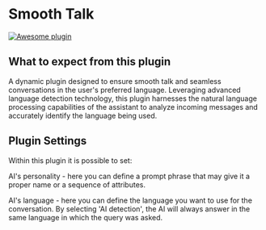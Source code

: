 # Smooth Talk

[![Awesome plugin](https://custom-icon-badges.demolab.com/static/v1?label=&message=Awesome+plugin&color=000000&style=for-the-badge&logo=cheshire_cat_ai)](https://)  

## What to expect from this plugin

A dynamic plugin designed to ensure smooth talk and seamless conversations in the user's preferred language. Leveraging advanced language detection technology, this plugin harnesses the natural language processing capabilities of the assistant to analyze incoming messages and accurately identify the language being used.

## Plugin Settings
Within this plugin it is possible to set:

AI's personality - here you can define a prompt phrase that may give it a proper name or a sequence of attributes.

AI's language - here you can define the language you want to use for the conversation. By selecting 'AI detection', the AI will always answer in the same language in which the query was asked.
